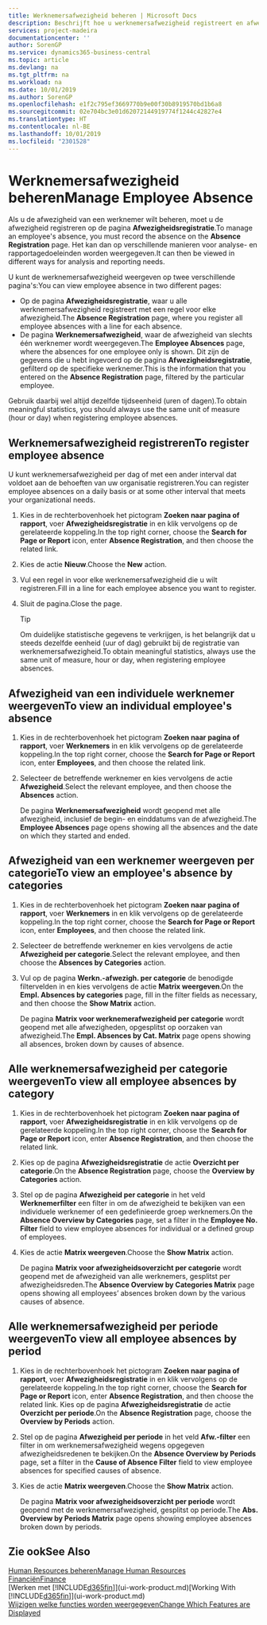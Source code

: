 ```yaml
---
title: Werknemersafwezigheid beheren | Microsoft Docs
description: Beschrijft hoe u werknemersafwezigheid registreert en afwezigheidsstatistieken analyseert.
services: project-madeira
documentationcenter: ''
author: SorenGP
ms.service: dynamics365-business-central
ms.topic: article
ms.devlang: na
ms.tgt_pltfrm: na
ms.workload: na
ms.date: 10/01/2019
ms.author: SorenGP
ms.openlocfilehash: e1f2c795ef3669770b9e00f30b8919570bd1b6a8
ms.sourcegitcommit: 02e704bc3e01d62072144919774f1244c42827e4
ms.translationtype: HT
ms.contentlocale: nl-BE
ms.lasthandoff: 10/01/2019
ms.locfileid: "2301528"
---
```

# <a name="manage-employee-absence"></a><span data-ttu-id="37aa6-103">Werknemersafwezigheid beheren</span><span class="sxs-lookup"><span data-stu-id="37aa6-103">Manage Employee Absence</span></span>
<span data-ttu-id="37aa6-104">Als u de afwezigheid van een werknemer wilt beheren, moet u de afwezigheid registreren op de pagina **Afwezigheidsregistratie**.</span><span class="sxs-lookup"><span data-stu-id="37aa6-104">To manage an employee's absence, you must record the absence on the **Absence Registration** page.</span></span> <span data-ttu-id="37aa6-105">Het kan dan op verschillende manieren voor analyse- en rapportagedoeleinden worden weergegeven.</span><span class="sxs-lookup"><span data-stu-id="37aa6-105">It can then be viewed in different ways for analysis and reporting needs.</span></span>

<span data-ttu-id="37aa6-106">U kunt de werknemersafwezigheid weergeven op twee verschillende pagina's:</span><span class="sxs-lookup"><span data-stu-id="37aa6-106">You can view employee absence in two different pages:</span></span>

* <span data-ttu-id="37aa6-107">Op de pagina **Afwezigheidsregistratie**, waar u alle werknemersafwezigheid registreert met een regel voor elke afwezigheid.</span><span class="sxs-lookup"><span data-stu-id="37aa6-107">The **Absence Registration** page, where you register all employee absences with a line for each absence.</span></span>
* <span data-ttu-id="37aa6-108">De pagina **Werknemersafwezigheid**, waar de afwezigheid van slechts één werknemer wordt weergegeven.</span><span class="sxs-lookup"><span data-stu-id="37aa6-108">The **Employee Absences** page, where the absences for one employee only is shown.</span></span> <span data-ttu-id="37aa6-109">Dit zijn de gegevens die u hebt ingevoerd op de pagina **Afwezigheidsregistratie**, gefilterd op de specifieke werknemer.</span><span class="sxs-lookup"><span data-stu-id="37aa6-109">This is the information that you entered on the **Absence Registration** page, filtered by the particular employee.</span></span>

<span data-ttu-id="37aa6-110">Gebruik daarbij wel altijd dezelfde tijdseenheid (uren of dagen).</span><span class="sxs-lookup"><span data-stu-id="37aa6-110">To obtain meaningful statistics, you should always use the same unit of measure (hour or day) when registering employee absences.</span></span>

## <a name="to-register-employee-absence"></a><span data-ttu-id="37aa6-111">Werknemersafwezigheid registreren</span><span class="sxs-lookup"><span data-stu-id="37aa6-111">To register employee absence</span></span>
<span data-ttu-id="37aa6-112">U kunt werknemersafwezigheid per dag of met een ander interval dat voldoet aan de behoeften van uw organisatie registreren.</span><span class="sxs-lookup"><span data-stu-id="37aa6-112">You can register employee absences on a daily basis or at some other interval that meets your organizational needs.</span></span>

1. <span data-ttu-id="37aa6-113">Kies in de rechterbovenhoek het pictogram **Zoeken naar pagina of rapport**, voer **Afwezigheidsregistratie** in en klik vervolgens op de gerelateerde koppeling.</span><span class="sxs-lookup"><span data-stu-id="37aa6-113">In the top right corner, choose the **Search for Page or Report** icon, enter **Absence Registration**, and then choose the related link.</span></span>
2. <span data-ttu-id="37aa6-114">Kies de actie **Nieuw**.</span><span class="sxs-lookup"><span data-stu-id="37aa6-114">Choose the **New** action.</span></span>
3. <span data-ttu-id="37aa6-115">Vul een regel in voor elke werknemersafwezigheid die u wilt registreren.</span><span class="sxs-lookup"><span data-stu-id="37aa6-115">Fill in a line for each employee absence you want to register.</span></span>
4. <span data-ttu-id="37aa6-116">Sluit de pagina.</span><span class="sxs-lookup"><span data-stu-id="37aa6-116">Close the page.</span></span>

    > [!Tip]
    > <span data-ttu-id="37aa6-117">Om duidelijke statistische gegevens te verkrijgen, is het belangrijk dat u steeds dezelfde eenheid (uur of dag) gebruikt bij de registratie van werknemersafwezigheid.</span><span class="sxs-lookup"><span data-stu-id="37aa6-117">To obtain meaningful statistics, always use the same unit of measure, hour or day, when registering employee absences.</span></span>

## <a name="to-view-an-individual-employees-absence"></a><span data-ttu-id="37aa6-118">Afwezigheid van een individuele werknemer weergeven</span><span class="sxs-lookup"><span data-stu-id="37aa6-118">To view an individual employee's absence</span></span>
1. <span data-ttu-id="37aa6-119">Kies in de rechterbovenhoek het pictogram **Zoeken naar pagina of rapport**, voer **Werknemers** in en klik vervolgens op de gerelateerde koppeling.</span><span class="sxs-lookup"><span data-stu-id="37aa6-119">In the top right corner, choose the **Search for Page or Report** icon, enter **Employees**, and then choose the related link.</span></span>
2. <span data-ttu-id="37aa6-120">Selecteer de betreffende werknemer en kies vervolgens de actie **Afwezigheid**.</span><span class="sxs-lookup"><span data-stu-id="37aa6-120">Select the relevant employee, and then choose the **Absences** action.</span></span>

    <span data-ttu-id="37aa6-121">De pagina **Werknemersafwezigheid** wordt geopend met alle afwezigheid, inclusief de begin- en einddatums van de afwezigheid.</span><span class="sxs-lookup"><span data-stu-id="37aa6-121">The **Employee Absences** page opens showing all the absences and the date on which they started and ended.</span></span>

## <a name="to-view-an-employees-absence-by-categories"></a><span data-ttu-id="37aa6-122">Afwezigheid van een werknemer weergeven per categorie</span><span class="sxs-lookup"><span data-stu-id="37aa6-122">To view an employee's absence by categories</span></span>
1. <span data-ttu-id="37aa6-123">Kies in de rechterbovenhoek het pictogram **Zoeken naar pagina of rapport**, voer **Werknemers** in en klik vervolgens op de gerelateerde koppeling.</span><span class="sxs-lookup"><span data-stu-id="37aa6-123">In the top right corner, choose the **Search for Page or Report** icon, enter **Employees**, and then choose the related link.</span></span>
2. <span data-ttu-id="37aa6-124">Selecteer de betreffende werknemer en kies vervolgens de actie **Afwezigheid per categorie**.</span><span class="sxs-lookup"><span data-stu-id="37aa6-124">Select the relevant employee, and then choose the **Absences by Categories** action.</span></span>
3. <span data-ttu-id="37aa6-125">Vul op de pagina **Werkn.-afwezigh. per categorie** de benodigde filtervelden in en kies vervolgens de actie **Matrix weergeven**.</span><span class="sxs-lookup"><span data-stu-id="37aa6-125">On the **Empl. Absences by categories** page, fill in the filter fields as necessary, and then choose the **Show Matrix** action.</span></span>

    <span data-ttu-id="37aa6-126">De pagina **Matrix voor werknemerafwezigheid per categorie** wordt geopend met alle afwezigheden, opgesplitst op oorzaken van afwezigheid.</span><span class="sxs-lookup"><span data-stu-id="37aa6-126">The **Empl. Absences by Cat. Matrix** page opens showing all absences, broken down by causes of absence.</span></span>

## <a name="to-view-all-employee-absences-by-category"></a><span data-ttu-id="37aa6-127">Alle werknemersafwezigheid per categorie weergeven</span><span class="sxs-lookup"><span data-stu-id="37aa6-127">To view all employee absences by category</span></span>
1. <span data-ttu-id="37aa6-128">Kies in de rechterbovenhoek het pictogram **Zoeken naar pagina of rapport**, voer **Afwezigheidsregistratie** in en klik vervolgens op de gerelateerde koppeling.</span><span class="sxs-lookup"><span data-stu-id="37aa6-128">In the top right corner, choose the **Search for Page or Report** icon, enter **Absence Registration**, and then choose the related link.</span></span>
2. <span data-ttu-id="37aa6-129">Kies op de pagina **Afwezigheidsregistratie** de actie **Overzicht per categorie**.</span><span class="sxs-lookup"><span data-stu-id="37aa6-129">On the **Absence Registration** page, choose the **Overview by Categories** action.</span></span>
3. <span data-ttu-id="37aa6-130">Stel op de pagina **Afwezigheid per categorie** in het veld **Werknemerfilter** een filter in om de afwezigheid te bekijken van een individuele werknemer of een gedefinieerde groep werknemers.</span><span class="sxs-lookup"><span data-stu-id="37aa6-130">On the **Absence Overview by Categories** page, set a filter in the **Employee No. Filter** field to view employee absences for individual or a defined group of employees.</span></span>
4. <span data-ttu-id="37aa6-131">Kies de actie **Matrix weergeven**.</span><span class="sxs-lookup"><span data-stu-id="37aa6-131">Choose the **Show Matrix** action.</span></span>

    <span data-ttu-id="37aa6-132">De pagina **Matrix voor afwezigheidsoverzicht per categorie** wordt geopend met de afwezigheid van alle werknemers, gesplitst per afwezigheidsreden.</span><span class="sxs-lookup"><span data-stu-id="37aa6-132">The **Absence Overview by Categories Matrix** page opens showing all employees’ absences broken down by the various causes of absence.</span></span>

## <a name="to-view-all-employee-absences-by-period"></a><span data-ttu-id="37aa6-133">Alle werknemersafwezigheid per periode weergeven</span><span class="sxs-lookup"><span data-stu-id="37aa6-133">To view all employee absences by period</span></span>
1. <span data-ttu-id="37aa6-134">Kies in de rechterbovenhoek het pictogram **Zoeken naar pagina of rapport**, voer **Afwezigheidsregistratie** in en klik vervolgens op de gerelateerde koppeling.</span><span class="sxs-lookup"><span data-stu-id="37aa6-134">In the top right corner, choose the **Search for Page or Report** icon, enter **Absence Registration**, and then choose the related link.</span></span>
   <span data-ttu-id="37aa6-135">Kies op de pagina **Afwezigheidsregistratie** de actie **Overzicht per periode**.</span><span class="sxs-lookup"><span data-stu-id="37aa6-135">On the **Absence Registration** page, choose the **Overview by Periods** action.</span></span>
2. <span data-ttu-id="37aa6-136">Stel op de pagina **Afwezigheid per periode** in het veld **Afw.-filter** een filter in om werknemersafwezigheid wegens opgegeven afwezigheidsredenen te bekijken.</span><span class="sxs-lookup"><span data-stu-id="37aa6-136">On the **Absence Overview by Periods** page, set a filter in the **Cause of Absence Filter** field to view employee absences for specified causes of absence.</span></span>
3. <span data-ttu-id="37aa6-137">Kies de actie **Matrix weergeven**.</span><span class="sxs-lookup"><span data-stu-id="37aa6-137">Choose the **Show Matrix** action.</span></span>

    <span data-ttu-id="37aa6-138">De pagina **Matrix voor afwezigheidsoverzicht per periode** wordt geopend met de werknemersafwezigheid, gesplitst op periode.</span><span class="sxs-lookup"><span data-stu-id="37aa6-138">The **Abs. Overview by Periods Matrix** page opens showing employee absences broken down by periods.</span></span>

## <a name="see-also"></a><span data-ttu-id="37aa6-139">Zie ook</span><span class="sxs-lookup"><span data-stu-id="37aa6-139">See Also</span></span>
[<span data-ttu-id="37aa6-140">Human Resources beheren</span><span class="sxs-lookup"><span data-stu-id="37aa6-140">Manage Human Resources</span></span>](hr-manage-human-resources.md)  
[<span data-ttu-id="37aa6-141">Financiën</span><span class="sxs-lookup"><span data-stu-id="37aa6-141">Finance</span></span>](finance.md)  
<span data-ttu-id="37aa6-142">[Werken met [!INCLUDE[d365fin](includes/d365fin_md.md)]](ui-work-product.md)</span><span class="sxs-lookup"><span data-stu-id="37aa6-142">[Working With [!INCLUDE[d365fin](includes/d365fin_md.md)]](ui-work-product.md)</span></span>  
[<span data-ttu-id="37aa6-143">Wijzigen welke functies worden weergegeven</span><span class="sxs-lookup"><span data-stu-id="37aa6-143">Change Which Features are Displayed</span></span>](ui-experiences.md)
